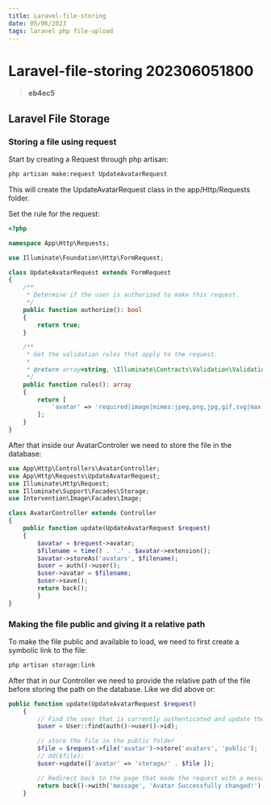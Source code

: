```yaml
---
title: Laravel-file-storing
date: 05/06/2023
tags: laravel php file-upload
---
```


# **Laravel-file-storing** 202306051800 
> **eb4ec5**



## Laravel File Storage

### Storing a file using request
Start by creating a Request through php artisan:

```bash
php artisan make:request UpdateAvatarRequest
```

This will create the UpdateAvatarRequest class in the app/Http/Requests folder.

Set the rule for the request:

```php
<?php

namespace App\Http\Requests;

use Illuminate\Foundation\Http\FormRequest;

class UpdateAvatarRequest extends FormRequest
{
    /**
     * Determine if the user is authorized to make this request.
     */
    public function authorize(): bool
    {
        return true;
    }

    /**
     * Get the validation rules that apply to the request.
     *
     * @return array<string, \Illuminate\Contracts\Validation\ValidationRule|array|string>
     */
    public function rules(): array
    {
        return [
            'avatar' => 'required|image|mimes:jpeg,png,jpg,gif,svg|max:2048',
        ];
    }
}
```

After that inside our AvatarControler we need to store the file in the database:
```php
use App\Http\Controllers\AvatarController;
use App\Http\Requests\UpdateAvatarRequest;
use Illuminate\Http\Request;
use Illuminate\Support\Facades\Storage;
use Intervention\Image\Facades\Image;

class AvatarController extends Controller
{
    public function update(UpdateAvatarRequest $request)
    {
        $avatar = $request->avatar;
        $filename = time() . '.' . $avatar->extension();
        $avatar->storeAs('avatars', $filename);
        $user = auth()->user();
        $user->avatar = $filename;
        $user->save();
        return back();    
        }
}
```

### Making the file public and giving it a relative path

To make the file public and available to load, we need to first create a symbolic link to the file:
```bash
php artisan storage:link
```

After that in our Controller we need to provide the relative path of the file before storing the path on the database.
Like we did above or:
```php
public function update(UpdateAvatarRequest $request)
    {
        // Find the user that is currently authenticated and update their avatar with the new one sent in the request
        $user = User::find(auth()->user()->id);

        // store the file in the public folder
        $file = $request->file('avatar')->store('avatars', 'public');
        // dd($file);
        $user->update(['avatar' => 'storage/' . $file ]);

        // Redirect back to the page that made the request with a message indicating that the avatar was successfully changed
        return back()->with('message', 'Avatar Successfully changed!');
    }
```
